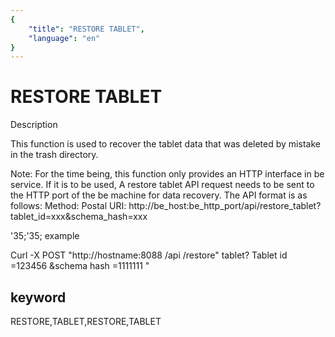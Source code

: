 ```yaml
---
{
    "title": "RESTORE TABLET",
    "language": "en"
}
---
```


<!-- 
Licensed to the Apache Software Foundation (ASF) under one
or more contributor license agreements.  See the NOTICE file
distributed with this work for additional information
regarding copyright ownership.  The ASF licenses this file
to you under the Apache License, Version 2.0 (the
"License"); you may not use this file except in compliance
with the License.  You may obtain a copy of the License at

  http://www.apache.org/licenses/LICENSE-2.0

Unless required by applicable law or agreed to in writing,
software distributed under the License is distributed on an
"AS IS" BASIS, WITHOUT WARRANTIES OR CONDITIONS OF ANY
KIND, either express or implied.  See the License for the
specific language governing permissions and limitations
under the License.
-->

# RESTORE TABLET
Description

This function is used to recover the tablet data that was deleted by mistake in the trash directory.

Note: For the time being, this function only provides an HTTP interface in be service. If it is to be used,
A restore tablet API request needs to be sent to the HTTP port of the be machine for data recovery. The API format is as follows:
Method: Postal
URI: http://be_host:be_http_port/api/restore_tablet?tablet_id=xxx&schema_hash=xxx

'35;'35; example

Curl -X POST "http://hostname:8088 /api /restore" tablet? Tablet id =123456 &schema hash =1111111 "
## keyword
RESTORE,TABLET,RESTORE,TABLET
